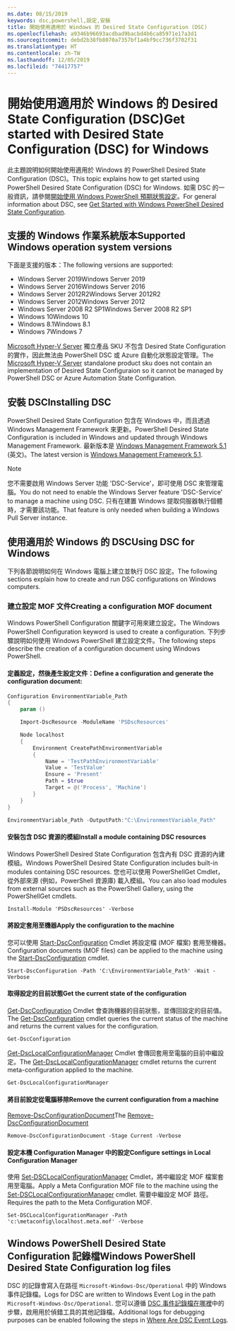 ```yaml
---
ms.date: 08/15/2019
keywords: dsc,powershell,設定,安裝
title: 開始使用適用於 Windows 的 Desired State Configuration (DSC)
ms.openlocfilehash: a9346b96693acdbad9bacbd4b6ca85971e17a3d1
ms.sourcegitcommit: debd2b38fb8070a7357bf1a4bf9cc736f3702f31
ms.translationtype: HT
ms.contentlocale: zh-TW
ms.lasthandoff: 12/05/2019
ms.locfileid: "74417757"
---
```

# <a name="get-started-with-desired-state-configuration-dsc-for-windows"></a><span data-ttu-id="f0081-103">開始使用適用於 Windows 的 Desired State Configuration (DSC)</span><span class="sxs-lookup"><span data-stu-id="f0081-103">Get started with Desired State Configuration (DSC) for Windows</span></span>

<span data-ttu-id="f0081-104">此主題說明如何開始使用適用於 Windows 的 PowerShell Desired State Configuration (DSC)。</span><span class="sxs-lookup"><span data-stu-id="f0081-104">This topic explains how to get started using PowerShell Desired State Configuration (DSC) for Windows.</span></span>
<span data-ttu-id="f0081-105">如需 DSC 的一般資訊，請參閱[開始使用 Windows PowerShell 預期狀態設定](../overview/overview.md)。</span><span class="sxs-lookup"><span data-stu-id="f0081-105">For general information about DSC, see [Get Started with Windows PowerShell Desired State Configuration](../overview/overview.md).</span></span>

## <a name="supported-windows-operation-system-versions"></a><span data-ttu-id="f0081-106">支援的 Windows 作業系統版本</span><span class="sxs-lookup"><span data-stu-id="f0081-106">Supported Windows operation system versions</span></span>

<span data-ttu-id="f0081-107">下面是支援的版本：</span><span class="sxs-lookup"><span data-stu-id="f0081-107">The following versions are supported:</span></span>

- <span data-ttu-id="f0081-108">Windows Server 2019</span><span class="sxs-lookup"><span data-stu-id="f0081-108">Windows Server 2019</span></span>
- <span data-ttu-id="f0081-109">Windows Server 2016</span><span class="sxs-lookup"><span data-stu-id="f0081-109">Windows Server 2016</span></span>
- <span data-ttu-id="f0081-110">Windows Server 2012R2</span><span class="sxs-lookup"><span data-stu-id="f0081-110">Windows Server 2012R2</span></span>
- <span data-ttu-id="f0081-111">Windows Server 2012</span><span class="sxs-lookup"><span data-stu-id="f0081-111">Windows Server 2012</span></span>
- <span data-ttu-id="f0081-112">Windows Server 2008 R2 SP1</span><span class="sxs-lookup"><span data-stu-id="f0081-112">Windows Server 2008 R2 SP1</span></span>
- <span data-ttu-id="f0081-113">Windows 10</span><span class="sxs-lookup"><span data-stu-id="f0081-113">Windows 10</span></span>
- <span data-ttu-id="f0081-114">Windows 8.1</span><span class="sxs-lookup"><span data-stu-id="f0081-114">Windows 8.1</span></span>
- <span data-ttu-id="f0081-115">Windows 7</span><span class="sxs-lookup"><span data-stu-id="f0081-115">Windows 7</span></span>

<span data-ttu-id="f0081-116">[Microsoft Hyper-V Server](/windows-server/virtualization/hyper-v/hyper-v-server-2016) 獨立產品 SKU 不包含 Desired State Configuration 的實作，因此無法由 PowerShell DSC 或 Azure 自動化狀態設定管理。</span><span class="sxs-lookup"><span data-stu-id="f0081-116">The [Microsoft Hyper-V Server](/windows-server/virtualization/hyper-v/hyper-v-server-2016) standalone product sku does not contain an implementation of Desired State Configuraion so it cannot be managed by PowerShell DSC or Azure Automation State Configuration.</span></span>

## <a name="installing-dsc"></a><span data-ttu-id="f0081-117">安裝 DSC</span><span class="sxs-lookup"><span data-stu-id="f0081-117">Installing DSC</span></span>

<span data-ttu-id="f0081-118">PowerShell Desired State Configuration 包含在 Windows 中，而且透過 Windows Management Framework 來更新。</span><span class="sxs-lookup"><span data-stu-id="f0081-118">PowerShell Desired State Configuration is included in Windows and updated through Windows Management Framework.</span></span>
<span data-ttu-id="f0081-119">最新版本是 [Windows Management Framework 5.1](https://www.microsoft.com/en-us/download/details.aspx?id=54616) \(英文\)。</span><span class="sxs-lookup"><span data-stu-id="f0081-119">The latest version is [Windows Management Framework 5.1](https://www.microsoft.com/en-us/download/details.aspx?id=54616).</span></span>

> [!NOTE]
> <span data-ttu-id="f0081-120">您不需要啟用 Windows Server 功能 'DSC-Service'，即可使用 DSC 來管理電腦。</span><span class="sxs-lookup"><span data-stu-id="f0081-120">You do not need to enable the Windows Server feature 'DSC-Service' to manage a machine using DSC.</span></span>
> <span data-ttu-id="f0081-121">只有在建置 Windows 提取伺服器執行個體時，才需要該功能。</span><span class="sxs-lookup"><span data-stu-id="f0081-121">That feature is only needed when building a Windows Pull Server instance.</span></span>

## <a name="using-dsc-for-windows"></a><span data-ttu-id="f0081-122">使用適用於 Windows 的 DSC</span><span class="sxs-lookup"><span data-stu-id="f0081-122">Using DSC for Windows</span></span>

<span data-ttu-id="f0081-123">下列各節說明如何在 Windows 電腦上建立並執行 DSC 設定。</span><span class="sxs-lookup"><span data-stu-id="f0081-123">The following sections explain how to create and run DSC configurations on Windows computers.</span></span>

### <a name="creating-a-configuration-mof-document"></a><span data-ttu-id="f0081-124">建立設定 MOF 文件</span><span class="sxs-lookup"><span data-stu-id="f0081-124">Creating a configuration MOF document</span></span>

<span data-ttu-id="f0081-125">Windows PowerShell Configuration 關鍵字可用來建立設定。</span><span class="sxs-lookup"><span data-stu-id="f0081-125">The Windows PowerShell Configuration keyword is used to create a configuration.</span></span>
<span data-ttu-id="f0081-126">下列步驟說明如何使用 Windows PowerShell 建立設定文件。</span><span class="sxs-lookup"><span data-stu-id="f0081-126">The following steps describe the creation of a configuration document using Windows PowerShell.</span></span>

#### <a name="define-a-configuration-and-generate-the-configuration-document"></a><span data-ttu-id="f0081-127">定義設定，然後產生設定文件：</span><span class="sxs-lookup"><span data-stu-id="f0081-127">Define a configuration and generate the configuration document:</span></span>

```powershell
Configuration EnvironmentVariable_Path
{
    param ()

    Import-DscResource -ModuleName 'PSDscResources'

    Node localhost
    {
        Environment CreatePathEnvironmentVariable
        {
            Name = 'TestPathEnvironmentVariable'
            Value = 'TestValue'
            Ensure = 'Present'
            Path = $true
            Target = @('Process', 'Machine')
        }
    }
}

EnvironmentVariable_Path -OutputPath:"C:\EnvironmentVariable_Path"
```
#### <a name="install-a-module-containing-dsc-resources"></a><span data-ttu-id="f0081-128">安裝包含 DSC 資源的模組</span><span class="sxs-lookup"><span data-stu-id="f0081-128">Install a module containing DSC resources</span></span>

<span data-ttu-id="f0081-129">Windows PowerShell Desired State Configuration 包含內有 DSC 資源的內建模組。</span><span class="sxs-lookup"><span data-stu-id="f0081-129">Windows PowerShell Desired State Configuration includes built-in modules containing DSC resources.</span></span>
<span data-ttu-id="f0081-130">您也可以使用 PowerShellGet Cmdlet，從外部來源 (例如，PowerShell 資源庫) 載入模組。</span><span class="sxs-lookup"><span data-stu-id="f0081-130">You can also load modules from external sources such as the PowerShell Gallery, using the PowerShellGet cmdlets.</span></span>

`Install-Module 'PSDscResources' -Verbose`

#### <a name="apply-the-configuration-to-the-machine"></a><span data-ttu-id="f0081-131">將設定套用至機器</span><span class="sxs-lookup"><span data-stu-id="f0081-131">Apply the configuration to the machine</span></span>

<span data-ttu-id="f0081-132">您可以使用 [Start-DscConfiguration](/powershell/module/psdesiredstateconfiguration/start-dscconfiguration) Cmdlet 將設定檔 (MOF 檔案) 套用至機器。</span><span class="sxs-lookup"><span data-stu-id="f0081-132">Configuration documents (MOF files) can be applied to the machine using the [Start-DscConfiguration](/powershell/module/psdesiredstateconfiguration/start-dscconfiguration) cmdlet.</span></span>

`Start-DscConfiguration -Path 'C:\EnvironmentVariable_Path' -Wait -Verbose`

#### <a name="get-the-current-state-of-the-configuration"></a><span data-ttu-id="f0081-133">取得設定的目前狀態</span><span class="sxs-lookup"><span data-stu-id="f0081-133">Get the current state of the configuration</span></span>

<span data-ttu-id="f0081-134">[Get-DscConfiguration](/powershell/module/psdesiredstateconfiguration/get-dscconfiguration) Cmdlet 會查詢機器的目前狀態，並傳回設定的目前值。</span><span class="sxs-lookup"><span data-stu-id="f0081-134">The [Get-DscConfiguration](/powershell/module/psdesiredstateconfiguration/get-dscconfiguration) cmdlet queries the current status of the machine and returns the current values for the configuration.</span></span>

`Get-DscConfiguration`

<span data-ttu-id="f0081-135">[Get-DscLocalConfigurationManager](/powershell/module/psdesiredstateconfiguration/get-dscLocalConfigurationManager) Cmdlet 會傳回套用至電腦的目前中繼設定。</span><span class="sxs-lookup"><span data-stu-id="f0081-135">The [Get-DscLocalConfigurationManager](/powershell/module/psdesiredstateconfiguration/get-dscLocalConfigurationManager) cmdlet returns the current meta-configuration applied to the machine.</span></span>

`Get-DscLocalConfigurationManager`

#### <a name="remove-the-current-configuration-from-a-machine"></a><span data-ttu-id="f0081-136">將目前設定從電腦移除</span><span class="sxs-lookup"><span data-stu-id="f0081-136">Remove the current configuration from a machine</span></span>

<span data-ttu-id="f0081-137">[Remove-DscConfigurationDocument](/powershell/module/psdesiredstateconfiguration/remove-dscconfigurationdocument)</span><span class="sxs-lookup"><span data-stu-id="f0081-137">The [Remove-DscConfigurationDocument](/powershell/module/psdesiredstateconfiguration/remove-dscconfigurationdocument)</span></span>

`Remove-DscConfigurationDocument -Stage Current -Verbose`

#### <a name="configure-settings-in-local-configuration-manager"></a><span data-ttu-id="f0081-138">設定本機 Configuration Manager 中的設定</span><span class="sxs-lookup"><span data-stu-id="f0081-138">Configure settings in Local Configuration Manager</span></span>

<span data-ttu-id="f0081-139">使用 [Set-DSCLocalConfigurationManager](/powershell/module/PSDesiredStateConfiguration/Set-DscLocalConfigurationManager) Cmdlet，將中繼設定 MOF 檔案套用至電腦。</span><span class="sxs-lookup"><span data-stu-id="f0081-139">Apply a Meta Configuration MOF file to the machine using the [Set-DSCLocalConfigurationManager](/powershell/module/PSDesiredStateConfiguration/Set-DscLocalConfigurationManager) cmdlet.</span></span>
<span data-ttu-id="f0081-140">需要中繼設定 MOF 路徑。</span><span class="sxs-lookup"><span data-stu-id="f0081-140">Requires the path to the Meta Configuration MOF.</span></span>

`Set-DSCLocalConfigurationManager -Path 'c:\metaconfig\localhost.meta.mof' -Verbose`

## <a name="windows-powershell-desired-state-configuration-log-files"></a><span data-ttu-id="f0081-141">Windows PowerShell Desired State Configuration 記錄檔</span><span class="sxs-lookup"><span data-stu-id="f0081-141">Windows PowerShell Desired State Configuration log files</span></span>

<span data-ttu-id="f0081-142">DSC 的記錄會寫入在路徑 `Microsoft-Windows-Dsc/Operational` 中的 Windows 事件記錄檔。</span><span class="sxs-lookup"><span data-stu-id="f0081-142">Logs for DSC are written to Windows Event Log in the path `Microsoft-Windows-Dsc/Operational`.</span></span>
<span data-ttu-id="f0081-143">您可以遵循 [DSC 事件記錄檔在哪裡](/powershell/scripting/dsc/troubleshooting/troubleshooting#where-are-dsc-event-logs)中的步驟，啟用用於偵錯工具的其他記錄檔。</span><span class="sxs-lookup"><span data-stu-id="f0081-143">Additional logs for debugging purposes can be enabled following the steps in [Where Are DSC Event Logs](/powershell/scripting/dsc/troubleshooting/troubleshooting#where-are-dsc-event-logs).</span></span>
